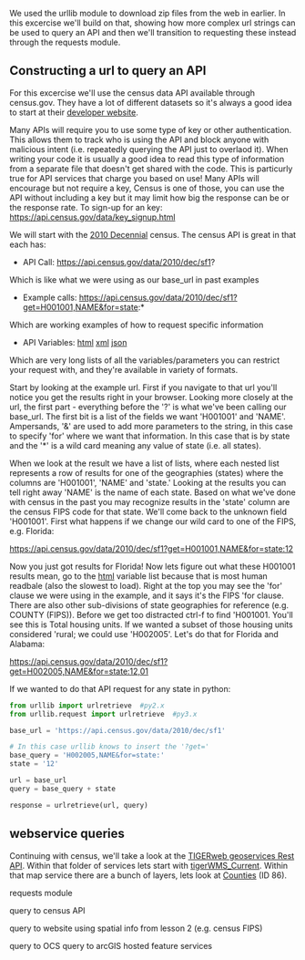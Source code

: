 We used the urllib module to download zip files from the web in earlier. In this excercise we'll build on that, showing how more complex url strings can be used to query an API and then we'll transition to requesting these instead through the requests module.

## Constructing a url to query an API
For this excercise we'll use the census data API available through census.gov. They have a lot of different datasets so it's always a good idea to start at their [developer website](https://www.census.gov/developers/).

Many APIs will require you to use some type of key or other authentication. This allows them to track who is using the API and block anyone with malicious intent (i.e. repeatedly querying the API just to overlaod it). When writing your code it is usually a good idea to read this type of information from a separate file that doesn't get shared with the code. This is particurly true for API services that charge you based on use! Many APIs will encourage but not require a key, Census is one of those, you can use the API without including a key but it may limit how big the response can be or the response rate. To sign-up for an key:
https://api.census.gov/data/key_signup.html

We will start with the [2010 Decennial](https://www.census.gov/data/developers/data-sets/decennial-census.html) census. The census API is great in that each has:

* API Call: https://api.census.gov/data/2010/dec/sf1?

Which is like what we were using as our base_url in past examples

* Example calls: https://api.census.gov/data/2010/dec/sf1?get=H001001,NAME&for=state:*

Which are working examples of how to request specific information

* API Variables: [html](https://api.census.gov/data/2010/dec/sf1/variables.html) [xml](https://api.census.gov/data/2010/dec/sf1/variables.xml) [json](https://api.census.gov/data/2010/dec/sf1/variables.json)

Which are very long lists of all the variables/parameters you can restrict your request with, and they're available in variety of formats.

Start by looking at the example url. First if you navigate to that url you'll notice you get the results right in your browser. Looking more closely at the url, the first part - everything before the '?' is what we've been calling our base_url. The first bit is a list of the fields we want 'H001001' and 'NAME'. Ampersands, '&' are used to add more parameters to the string, in this case to specify 'for' where we want that information. In this case that is by state and the '*' is a wild card meaning any value of state (i.e. all states).

When we look at the result we have a list of lists, where each nested list represents a row of results for one of the geographies (states) where the columns are 'H001001', 'NAME' and 'state.' Looking at the results you can tell right away 'NAME' is the name of each state. Based on what we've done with census in the past you may recognize results in the 'state' column are the census FIPS code for that state. We'll come back to the unknown field 'H001001'. First what happens if we change our wild card to one of the FIPS, e.g. Florida:

https://api.census.gov/data/2010/dec/sf1?get=H001001,NAME&for=state:12

Now you just got results for Florida! Now lets figure out what these H001001 results mean, go to the [html](https://api.census.gov/data/2010/dec/sf1/variables.html) variable list because that is most human readbale (also the slowest to load). Right at the top you may see the 'for' clause we were using in the example, and it says it's the FIPS 'for clause. There are also other sub-divisions of state geographies for reference (e.g. COUNTY (FIPS)). Before we get too distracted ctrl-f to find 'H001001. You'll see this is Total housing units. If we wanted a subset of those housing units considered 'rural; we could use 'H002005'. Let's do that for Florida and Alabama:

https://api.census.gov/data/2010/dec/sf1?get=H002005,NAME&for=state:12,01

If we wanted to do that API request for any state in python:
```python
from urllib import urlretrieve  #py2.x
from urllib.request import urlretrieve  #py3.x

base_url = 'https://api.census.gov/data/2010/dec/sf1'

# In this case urllib knows to insert the '?get='
base_query = 'H002005,NAME&for=state:'
state = '12'

url = base_url
query = base_query + state

response = urlretrieve(url, query)
```
## webservice queries
Continuing with census, we'll take a look at the [TIGERweb geoservices Rest API](https://www.census.gov/data/developers/data-sets/TIGERweb-map-service.html). Within that folder of services lets start with [tigerWMS_Current](https://tigerweb.geo.census.gov/arcgis/rest/services/TIGERweb/tigerWMS_Current/MapServer). Within that map service there are a bunch of layers, lets look at [Counties](https://tigerweb.geo.census.gov/arcgis/rest/services/TIGERweb/tigerWMS_Current/MapServer/86) (ID 86).



requests module

query to census API

query to website using spatial info from lesson 2 (e.g. census FIPS)

query to OCS
query to arcGIS hosted feature services
